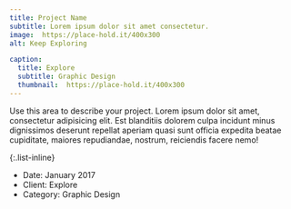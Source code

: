 ```yaml
---
title: Project Name
subtitle: Lorem ipsum dolor sit amet consectetur.
image:  https://place-hold.it/400x300
alt: Keep Exploring

caption:
  title: Explore
  subtitle: Graphic Design
  thumbnail:  https://place-hold.it/400x300
---
```


Use this area to describe your project. Lorem ipsum dolor sit amet, consectetur adipisicing elit. Est blanditiis dolorem culpa incidunt minus dignissimos deserunt repellat aperiam quasi sunt officia expedita beatae cupiditate, maiores repudiandae, nostrum, reiciendis facere nemo!

{:.list-inline}

- Date: January 2017
- Client: Explore
- Category: Graphic Design
